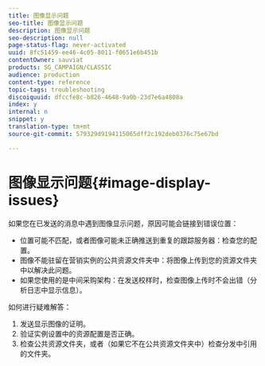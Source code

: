 ```yaml
---
title: 图像显示问题
seo-title: 图像显示问题
description: 图像显示问题
seo-description: null
page-status-flag: never-activated
uuid: 8fc51459-ee46-4c05-8011-f0651e6b451b
contentOwner: sauviat
products: SG_CAMPAIGN/CLASSIC
audience: production
content-type: reference
topic-tags: troubleshooting
discoiquuid: dfccfe8c-b826-4648-9a0b-23d7e6a4808a
index: y
internal: n
snippet: y
translation-type: tm+mt
source-git-commit: 579329d9194115065dff2c192deb0376c75e67bd

---
```



# 图像显示问题{#image-display-issues}

如果您在已发送的消息中遇到图像显示问题，原因可能会链接到错误位置：

* 位置可能不匹配，或者图像可能未正确推送到重复的跟踪服务器：检查您的配置。
* 图像不能驻留在营销实例的公共资源文件夹中：将图像上传到您的资源文件夹中以解决此问题。
* 如果您使用的是中间采购架构：在发送校样时，检查图像上传时不会出错（分析日志中显示信息）。

如何进行疑难解答：

1. 发送显示图像的证明。
1. 验证实例设置中的资源配置是否正确。
1. 检查公共资源文件夹，或者（如果它不在公共资源文件夹中）检查分发中引用的文件夹。

